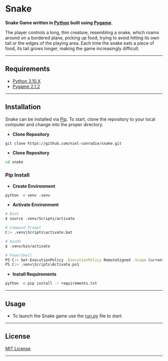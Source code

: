 # **Snake**

**Snake Game written in [Python](https://www.python.org) built using [Pygame](https://www.pygame.org/news).**

The player controls a long, thin creature, resembling a snake, which roams around on a bordered plane, picking up food, trying to avoid hitting its own tail or the edges of the playing area. Each time the snake eats a piece of food, its tail grows longer, making the game increasingly difficult.

----
## **Requirements**

- [Python 3.10.X](https://www.python.org/downloads/)
- [Pygame 2.1.2](https://www.pygame.org/news)
----
## **Installation**

Snake can be installed via [Pip](https://pypi.org/project/pip/). To start, clone the repository to your local computer and change into the proper directory.

* **Clone Repository**
```bash
git clone https://github.com/niel-conradie/snake.git
```
* **Clone Repository**
```bash
cd snake
```
### **Pip Install**

* **Create Environment**
```bash
python -m venv .venv
```
* **Activate Environment**
```bash
# Bash
$ source .venv/Scripts/activate

# Command Prompt
C:> .venv\Scripts\activate.bat

# macOS
$ .venv/bin/activate

# PowerShell
PS C:> Set-ExecutionPolicy -ExecutionPolicy RemoteSigned -Scope CurrentUser
PS C:> .venv\Scripts\Activate.ps1
```
* **Install Requirements**
```bash
python -m pip install -r requirements.txt
```
----
## **Usage**

- To launch the Snake game use the [run.py](https://github.com/niel-conradie/snake/blob/master/snake/run.py) file to start.

----
## **License**

[MIT License](https://github.com/niel-conradie/Snake/blob/master/LICENSE)

----
